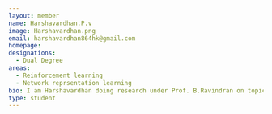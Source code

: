 ```yaml
---
layout: member
name: Harshavardhan.P.v
image: Harshavardhan.png
email: harshavardhan864hk@gmail.com
homepage:
designations:
  - Dual Degree
areas:
  - Reinforcement learning
  - Network reprsentation learning  
bio: I am Harshavardhan doing research under Prof. B.Ravindran on topicds related to RL and building algorithms to solve real world problems.
type: student
---
```

